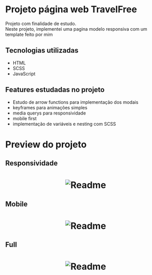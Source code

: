 # Projeto página web TravelFree

Projeto com finalidade de estudo. <br>
Neste projeto, implementei uma pagina modelo responsiva com um template feito por mim

## Tecnologias utilizadas
 - HTML
 - SCSS
 - JavaScript
 
## Features estudadas no projeto
 - Estudo de arrow functions para implementação dos modais
 - keyframes para animações simples
 - media querys para responsividade
 - mobile first 
 - implementação de variáveis e nesting com SCSS
 
 # Preview do projeto
 ## Responsividade
 <h1 align="center">
  <img alt="Readme" title="readmeresponsivo" src="./readme_gifs/README-responsive1.gif" />
 </h1>
 
 ## Mobile
 <h1 align="center">
  <img alt="Readme" title="readmemobile" src="./readme_gifs/README-mobile.gif" />
 </h1>
 
 ## Full
 <h1 align="center">
  <img alt="Readme" title="readmemedio" src="./readme_gifs/README-full.gif" />
 </h1>
